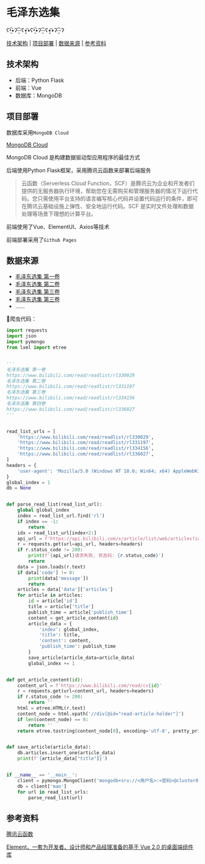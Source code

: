 # 毛泽东选集

ʕ•̫͡•ʔ-̫͡-ʕ•͓͡•ʕ•̫͡•ʔ-̫͡-ʕ•͓͡•ʔ-̫͡-ʔ

[技术架构](#技术架构) | [项目部署](#项目部署) | [数据来源](#数据来源) | [参考资料](#参考资料)

## 技术架构

- 后端：Python Flask
- 前端：Vue
- 数据库：MongoDB

## 项目部署

数据库采用`MongoDB Cloud`

[MongoDB Cloud](https://www.mongodb.com/zh-cn/cloud)

MongoDB Cloud 是构建数据驱动型应用程序的最佳方式

后端使用Python Flask框架，采用腾讯云函数来部署后端服务

> 云函数（Serverless Cloud Function，SCF）是腾讯云为企业和开发者们提供的无服务器执行环境，帮助您在无需购买和管理服务器的情况下运行代码。您只需使用平台支持的语言编写核心代码并设置代码运行的条件，即可在腾讯云基础设施上弹性、安全地运行代码。SCF 是实时文件处理和数据处理等场景下理想的计算平台。

前端使用了Vue、ElementUI、Axios等技术

前端部署采用了`Github Pages`

## 数据来源

- [毛泽东选集 第一卷](https://www.bilibili.com/read/readlist/rl330029)
- [毛泽东选集 第二卷](https://www.bilibili.com/read/readlist/rl331197)
- [毛泽东选集 第三卷](https://www.bilibili.com/read/readlist/rl334156)
- [毛泽东选集 第三卷](https://www.bilibili.com/read/readlist/rl336027)
- ……

🎃爬虫代码：

```python
import requests
import json
import pymongo
from lxml import etree


'''
毛泽东选集 第一卷
https://www.bilibili.com/read/readlist/rl330029
毛泽东选集 第二卷
https://www.bilibili.com/read/readlist/rl331197
毛泽东选集 第三卷
https://www.bilibili.com/read/readlist/rl334156
毛泽东选集 第四卷
https://www.bilibili.com/read/readlist/rl336027
'''


read_list_urls = [
    'https://www.bilibili.com/read/readlist/rl330029',
    'https://www.bilibili.com/read/readlist/rl331197',
    'https://www.bilibili.com/read/readlist/rl334156',
    'https://www.bilibili.com/read/readlist/rl336027',
]
headers = {
    'user-agent': 'Mozilla/5.0 (Windows NT 10.0; Win64; x64) AppleWebKit/537.36 (KHTML, like Gecko) Chrome/98.0.4758.102 Safari/537.36 Edg/98.0.1108.62'
}
global_index = 1
db = None


def parse_read_list(read_list_url):
    global global_index
    index = read_list_url.find('rl')
    if index == -1:
        return
    idx = read_list_url[index+2:]
    api_url = f'https://api.bilibili.com/x/article/list/web/articles?id={idx}&jsonp=jsonp'
    r = requests.get(url=api_url, headers=headers)
    if r.status_code != 200:
        print(f'{api_url}请求失败, 状态码: {r.status_code}')
        return
    data = json.loads(r.text)
    if data['code'] != 0:
        print(data['message'])
        return
    articles = data['data']['articles']
    for article in articles:
        id = article['id']
        title = article['title']
        publish_time = article['publish_time']
        content = get_article_content(id)
        article_data = {
            'index': global_index,
            'title': title,
            'content': content,
            'publish_time': publish_time
        }
        save_article(article_data=article_data)
        global_index += 1


def get_article_content(id):
    content_url = f'https://www.bilibili.com/read/cv{id}'
    r = requests.get(url=content_url, headers=headers)
    if r.status_code != 200:
        return ''
    html = etree.HTML(r.text)
    content_node = html.xpath('//div[@id="read-article-holder"]')
    if len(content_node) == 0:
        return ''
    return etree.tostring(content_node[0], encoding='utf-8', pretty_print=True).decode('utf-8')


def save_article(article_data):
    db.articles.insert_one(article_data)
    print(f'{article_data["title"]}')


if __name__ == '__main__':
    client = pymongo.MongoClient('mongodb+srv://<用户名>:<密码>@cluster0.uiahx.mongodb.net/myFirstDatabase?retryWrites=true&w=majority')
    db = client['mao']
    for url in read_list_urls:
        parse_read_list(url)
```

## 参考资料

[腾讯云函数](https://cloud.tencent.com/document/product/583)

[Element，一套为开发者、设计师和产品经理准备的基于 Vue 2.0 的桌面端组件库](https://element.eleme.cn/#/zh-CN)

